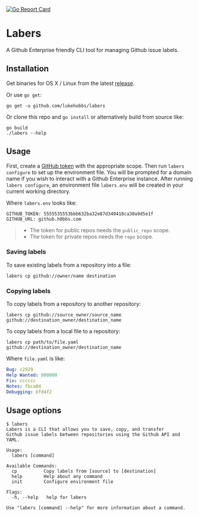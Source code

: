 [![Go Report Card](https://goreportcard.com/badge/github.com/lukehobbs/labers)](https://goreportcard.com/report/github.com/lukehobbs/labers)

# Labers

A  Github Enterprise friendly CLI tool for managing Github issue labels.

## Installation

Get binaries for OS X / Linux from the latest [release].

Or use `go get`:

```
go get -u github.com/lukehobbs/labers
```

Or clone this repo and `go install` or alternatively build from source like:

```
go build
./labers --help
```

[release]: https://github.com/lukehobbs/labers/releases

## Usage

First, create a [GitHub token][tokens] with the appropriate scope. Then run `labers configure` to set up the environment file. You will be prompted for a domain name if you wish to interact with a Github Enterprise instance. After running `labers configure`, an environment file `labers.env` will be created in your current working directory.

Where `labers.env` looks like:
```
GITHUB_TOKEN: 5555535553bbb632ba32e87d349418ca30a9d5e1f
GITHUB_URL: github.h0bbs.com
```

> - The token for public repos needs the `public_repo` scope.
> - The token for private repos needs the `repo` scope.

[tokens]: https://github.com/settings/tokens

### Saving labels

To save existing labels from a repository into a file:
```
labers cp github://owner/name destination
```

### Copying labels

To copy labels from a repository to another repository:
```
labers cp github://source_owner/source_name github://destination_owner/destination_name
```

To copy labels from a local file to a repository:
```
labers cp path/to/file.yaml github://destination_owner/destination_name
```
Where `file.yaml` is like:
```yml
Bug: c2929
Help Wanted: 000000
Fix: cccccc
Notes: fbca04
Debugging: bfd4f2
```

## Usage options

```
$ labers
Labers is a CLI that allows you to save, copy, and transfer
Github issue labels between repositories using the Github API and YAML.

Usage:
  labers [command]

Available Commands:
  cp          Copy labels from [source] to [destination]
  help        Help about any command
  init        Configure environment file

Flags:
  -h, --help   help for labers

Use "labers [command] --help" for more information about a command.
```

